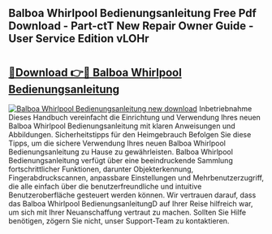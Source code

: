 ## Balboa Whirlpool Bedienungsanleitung Free Pdf Download - Part-ctT New Repair Owner Guide - User Service Edition vLOHr

# <h2><a href="http://df2ljw.blite.top/?on=Balboa+Whirlpool+Bedienungsanleitung">🔗Download 👉🔴 Balboa Whirlpool Bedienungsanleitung</a></h2>

[![Balboa Whirlpool Bedienungsanleitung new download](https://i.imgur.com/lujVjoI.png)](http://df2ljw.blite.top/?on=Balboa+Whirlpool+Bedienungsanleitung)
Inbetriebnahme Dieses Handbuch vereinfacht die Einrichtung und Verwendung Ihres neuen Balboa Whirlpool Bedienungsanleitung mit klaren Anweisungen und Abbildungen. Sicherheitstipps für den Heimgebrauch Befolgen Sie diese Tipps, um die sichere Verwendung Ihres neuen Balboa Whirlpool Bedienungsanleitung zu Hause zu gewährleisten. Balboa Whirlpool Bedienungsanleitung verfügt über eine beeindruckende Sammlung fortschrittlicher Funktionen, darunter Objekterkennung, Fingerabdruckscannen, anpassbare Einstellungen und Mehrbenutzerzugriff, die alle einfach über die benutzerfreundliche und intuitive Benutzeroberfläche gesteuert werden können. Wir vertrauen darauf, dass das Balboa Whirlpool BedienungsanleitungD auf Ihrer Reise hilfreich war, um sich mit Ihrer Neuanschaffung vertraut zu machen. Sollten Sie Hilfe benötigen, zögern Sie nicht, unser Support-Team zu kontaktieren.
